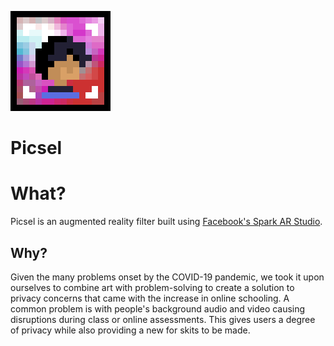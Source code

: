 ![Picsel Logo](https://github.com/ArmaanLala/Picsel/blob/master/.github/logo.png)

# Picsel

# What?
Picsel is an augmented reality filter built using [Facebook's Spark AR Studio](https://sparkar.facebook.com/ar-studio).

## Why?
Given the many problems onset by the COVID-19 pandemic, we took it upon ourselves to combine art with problem-solving to create a solution to privacy concerns that came with the increase in online schooling. A common problem is with people's background audio and video causing disruptions during class or online assessments. This gives users a degree of privacy while also providing a new for skits to be made.

